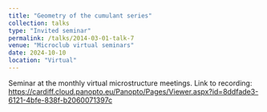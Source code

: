 ```yaml
---
title: "Geometry of the cumulant series"
collection: talks
type: "Invited seminar"
permalink: /talks/2014-03-01-talk-7
venue: "Microclub virtual seminars"
date: 2024-10-10
location: "Virtual"
---
```


Seminar at the monthly virtual microstructure meetings. Link to recording: https://cardiff.cloud.panopto.eu/Panopto/Pages/Viewer.aspx?id=8ddfade3-6121-4bfe-838f-b2060071397c